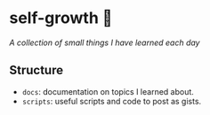 # self-growth 🌱

*A collection of small things I have learned each day*

## Structure

* `docs`: documentation on topics I learned about.
* `scripts`: useful scripts and code to post as gists.
